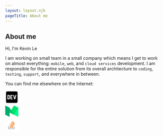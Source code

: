 ```yaml
---
layout: layout.njk
pageTitle: About me
---
```


<article class="article">
  <h1 class="article-title">About me</h1>
  <p class="text-lead">Hi, I'm Kevin Le</p>
</article>

I am working on small team in a small company which means I get to work on almost everything: `mobile`, `web`, and `cloud services` development. I am responsible for the entire solution from its overall architecture to `coding`, `testing`, `support`, and everywhere in between.

You can find me elsewhere on the Internet:

<div class="row">
  <div class="col-3 col"></div>
  <div class="col-2 col" style="cursor:pointer;">
    <a href="https://dev.to/codeprototype">
      <img class="no-border" src="../images/dev-icon.png" alt="Dev" height="42" width="42">
    </a>
  </div>
  <div class="col-2 col" style="cursor:pointer;">
    <a href="https://kevinle.medium.com">
      <img class="no-border" src="../images/medium-icon.png" alt="Medium" height="42" width="42">
    </a>
  </div>
  <div class="col-2 col" style="cursor:pointer;">
    <a href="https://stackoverflow.com/users/1244013/kevin-le-khnle">
      <img class="no-border" src="../images/stackoverflow-icon.png" alt="Stackoverflow" height="42" width="42">
    </a>
  </div>
  <div class="col-3 col"></div>
</div>



